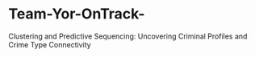 # Team-Yor-OnTrack-
Clustering and Predictive Sequencing: Uncovering Criminal Profiles and Crime Type Connectivity
